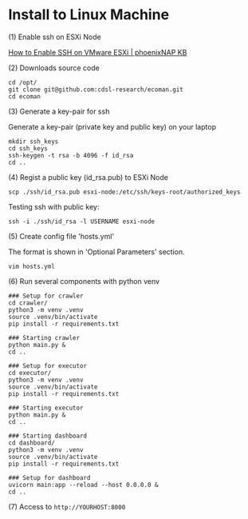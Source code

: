 # Install to Linux Machine

(1) Enable ssh on ESXi Node

[How to Enable SSH on VMware ESXi | phoenixNAP KB](https://phoenixnap.com/kb/esxi-enable-ssh)

(2) Downloads source code

```
cd /opt/
git clone git@github.com:cdsl-research/ecoman.git
cd ecoman
```

(3) Generate a key-pair for ssh

Generate a key-pair (private key and public key) on your laptop

```
mkdir ssh_keys
cd ssh_keys
ssh-keygen -t rsa -b 4096 -f id_rsa
cd ..
```

(4) Regist a public key (id_rsa.pub) to ESXi Node

```
scp ./ssh/id_rsa.pub esxi-node:/etc/ssh/keys-root/authorized_keys
```

Testing ssh with public key:

```
ssh -i ./ssh/id_rsa -l USERNAME esxi-node
```

(5) Create config file 'hosts.yml'

The format is shown in 'Optional Parameters' section.

```
vim hosts.yml
```

(6) Run several components with python venv

```
### Setup for crawler
cd crawler/
python3 -m venv .venv
source .venv/bin/activate
pip install -r requirements.txt

### Starting crawler
python main.py &
cd ..

### Setup for executor
cd executor/
python3 -m venv .venv
source .venv/bin/activate
pip install -r requirements.txt

### Starting executor
python main.py &
cd ..

### Starting dashboard
cd dashboard/
python3 -m venv .venv
source .venv/bin/activate
pip install -r requirements.txt

### Setup for dashboard
uvicorn main:app --reload --host 0.0.0.0 &
cd ..
```

(7) Access to `http://YOURHOST:8000`
